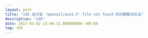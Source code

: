 ```yaml
---
layout: post
title: "iOS 支付宝 ’openssl/asn1.h' file not found 的问题解决办法"
description: "iOS"
date: 2017-03-02 13:49:11.000000000 +09:00
tag: iOS
---
```






